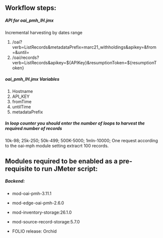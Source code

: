 ## Workflow steps:

##### API for oai_pmh_IH.jmx
Incremental harvesting by dates range

1. /oai?verb=ListRecords&metadataPrefix=marc21_withholdings&apikey=<apiKey>&from=<start-date>&until=<end-date>
2. /oai/records?verb=ListRecords&apikey=${APIKey}&resumptionToken=${resumptionToken}


##### oai_pmh_IH.jmx Variables
1. Hostname
2. API_KEY
3. fromTime
4. untilTime
5. metadataPrefix

##### In loop counter you should enter the number of loops to harvest the required number of records
10k-98; 
25k-250; 
50k-499; 
500K-5000; 
1mln-10000;
One request according to the oai-mph module setting extracrt 100 records.

## Modules required to be enabled as a pre-requisite to run JMeter script:
##### Backend:
- mod-oai-pmh-3.11.1
- mod-edge-oai-pmh-2.6.0
- mod-inventory-storage:26.1.0
- mod-source-record-storage:5.7.0

- FOLIO release: Orchid
